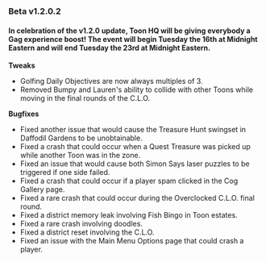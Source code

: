 ### Beta v1.2.0.2

#### In celebration of the v1.2.0 update, Toon HQ will be giving everybody a Gag experience boost! The event will begin Tuesday the 16th at Midnight Eastern and will end Tuesday the 23rd at Midnight Eastern.

 **Tweaks**
- Golfing Daily Objectives are now always multiples of 3.
- Removed Bumpy and Lauren's ability to collide with other Toons while moving in the final rounds of the C.L.O.

**Bugfixes**
- Fixed another issue that would cause the Treasure Hunt swingset in Daffodil Gardens to be unobtainable.
- Fixed a crash that could occur when a Quest Treasure was picked up while another Toon was in the zone.
- Fixed an issue that would cause both Simon Says laser puzzles to be triggered if one side failed.
- Fixed a crash that could occur if a player spam clicked in the Cog Gallery page.
- Fixed a rare crash that could occur during the Overclocked C.L.O. final round.
- Fixed a district memory leak involving Fish Bingo in Toon estates.
- Fixed a rare crash involving doodles.
- Fixed a district reset involving the C.L.O.
- Fixed an issue with the Main Menu Options page that could crash a player.
